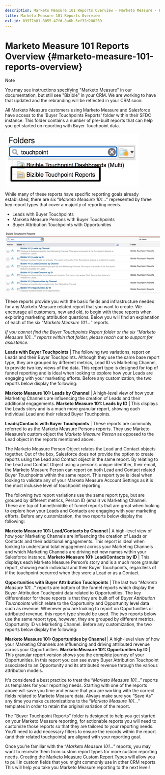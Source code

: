 ```yaml
---
description: Marketo Measure 101 Reports Overview - Marketo Measure - Product Documentation
title: Marketo Measure 101 Reports Overview
exl-id: 83977b81-8055-47fd-8a6b-5ef32d280269
---
```

# Marketo Measure 101 Reports Overview {#marketo-measure-101-reports-overview}

>[!NOTE]
>
>You may see instructions specifying "Marketo Measure" in our documentation, but still see "Bizible" in your CRM. We are working to have that updated and the rebranding will be reflected in your CRM soon.

All Marketo Measure customers using Marketo Measure and Salesforce have access to the ‘Buyer Touchpoints Reports' folder within their SFDC instance. This folder contains a number of pre-built reports that can help you get started on reporting with Buyer Touchpoint data.

![](assets/bizible-101-reports-overview-1.png)

While many of these reports have specific reporting goals already established, there are six “_Marketo Measure 101…_” represented by three key report types that cover a majority of reporting needs.

* Leads with Buyer Touchpoints
* Marketo Measure Persons with Buyer Touchpoints
* Buyer Attribution Touchpoints with Opportunities

![](assets/bizible-101-reports-overview-2.png)

These reports provide you with the basic fields and infrastructure needed for any Marketo Measure related report that you want to create. We encourage all customers, new and old, to begin with these reports when exploring marketing attribution questions. Below you will find an explanation of each of the six “_Marketo Measure 101…_” reports.

_If you cannot find the Buyer Touchpoints Report folder or the six “_Marketo Measure 101…_” reports within that folder, please reach out to support for assistance._

**Leads with Buyer Touchpoints** | The following two variations, report on Leads and their Buyer Touchpoints. Although they use the same base report type, they are grouped by different metrics, Lead ID vs Marketing Channel, to provide two key views of the data. This report type is designed for top of funnel reporting and is ideal when looking to explore how your Leads are engaging with your marketing efforts. Before any customization, the two reports below display the following:

**Marketo Measure 101: Leads by Channel** | A high-level view of how your Marketing Channels are influencing the creation of Leads and their additional engagements.
**Marketo Measure 101: Leads by ID** | This displays the Leads story and is a much more granular report, showing each individual Lead and their related Buyer Touchpoints.

**Leads/Contacts with Buyer Touchpoints** | These reports are commonly referred to as the Marketo Measure Persons reports. They use Marketo Measure’s custom object the _Marketo Measure Person_ as opposed to the Lead object in the reports mentioned above.

The Marketo Measure Person Object relates the Lead and Contact objects together. Out of the box, Salesforce does not provide the option to create reports using the Lead and Contact object in the same report. By relating to the Lead and Contact Object using a person’s unique identifier, their email, the Marketo Measure Person can report on both Lead and Contact related Buyer Touchpoints within the same report. This report type is ideal when looking to validate any of your Marketo Measure Account Settings as it is the most inclusive level of touchpoint reporting.

The following two report variations use the same report type, but are grouped by different metrics, Person ID (email) vs Marketing Channel. These are top of funnel/middle of funnel reports that are great when looking to explore how your Leads and Contacts are engaging with your marketing efforts. Before any customization, the two reports below display the following:

**Marketo Measure 101: Lead/Contacts by Channel** | A high-level view of how your Marketing Channels are influencing the creation of Leads or Contacts and their additional engagements. This report is ideal when looking to understand total engagement across your Marketing Channels and which Marketing Channels are driving net new names within your Salesforce instance.
**Marketo Measure 101: Lead/Contacts by ID** | This displays each Marketo Measure Person’s story and is a much more granular report, showing each individual and their Buyer Touchpoints, regardless of if the touchpoint occurred when they were a Lead or as a Contact.

**Opportunities with Buyer Attribution Touchpoints** | The last two “_Marketo Measure 101…_” reports are bottom of the funnel reports which display the Buyer Attribution Touchpoint data related to Opportunities. The key differentiator for these reports is that they are built off of _Buyer Attribution Touchpoints_ which relate to the Opportunity and Opportunity level data such as revenue. Whenever you are looking to report on Opportunities or attributed revenue, this report type should be used. The two reports below use the same report type, however, they are grouped by different metrics, Opportunity ID vs Marketing Channel. Before any customization, the two reports below display the following:

**Marketo Measure 101: Opportunities by Channel** | A high-level view of how your Marketing Channels are influencing and driving attributed revenue across your Opportunities.
**Marketo Measure 101: Opportunities by ID** | This granular report version shows you the complete journey of your Opportunities. In this report you can see every Buyer Attribution Touchpoint associated to an Opportunity and its attributed revenue through the various attribution models.

It's considered a best practice to treat the “_Marketo Measure 101…_” reports as templates for your reporting needs. Starting with one of the reports above will save you time and ensure that you are working with the correct fields related to Marketo Measure data. Always make sure you “Save As” any time you make customizations to the “_Marketo Measure 101…_” templates in order to retain the original variation of the report.

The "Buyer Touchpoint Reports" folder is designed to help you get started on your Marketo Measure reporting, for actionable reports you will need to customize those reports so that they are tailored to your reporting needs. You'll need to add necessary filters to ensure the records within the report (and their related touchpoints) are aligned with your reporting goal.

Once you’re familiar with the “_Marketo Measure 101…_” reports, you may want to recreate them from custom report types for more custom reporting needs. Creating the [Marketo Measure Custom Report Types](/help/marketo-measure-salesforce-reporting/new-report-types/creating-custom-marketo-measure-report-types.md) will allow you to pull in custom fields that you might commonly use in other CRM reports. This will help you take you Marketo Measure reporting to the next level!
